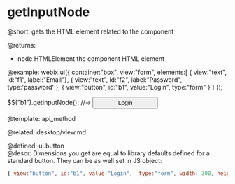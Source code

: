 getInputNode
=============

@short:
	gets the HTML element related to the component

@returns:
- node		HTMLElement		the component HTML element
	

@example:
webix.ui({
	container:"box",
	view:"form", 
    elements:[
		{ view:"text",   id:"f1", label:"Email"},
		{ view:"text",   id:"f2", label:"Password", type:'password' },
		{ view:"button", id:"b1", value:"Login",  type:"form" }
    ]
});

$$("b1").getInputNode();
//-> <input type="button" style="height:27px; width:149px" value="Login">

@template:	api_method

@related:
	desktop/view.md

@defined:	ui.button	
@descr:
Dimensions you get are equal to library defaults defined for a standard button. 
They can be as well set in JS object:

~~~js
{ view:"button", id:"b1", value:"Login",  type:"form", width: 300, height: 50 }
~~~


